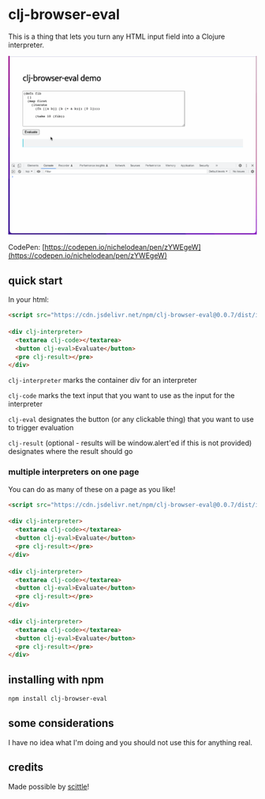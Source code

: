 # clj-browser-eval

This is a thing that lets you turn any HTML input field into a Clojure interpreter.

![clj-browser-eval.gif](./example/clj-browser-eval.gif)

CodePen: [https://codepen.io/nichelodean/pen/zYWEgeW](https://codepen.io/nichelodean/pen/zYWEgeW)

## quick start

In your html:
```html
<script src="https://cdn.jsdelivr.net/npm/clj-browser-eval@0.0.7/dist/index.js"></script>

<div clj-interpreter>
  <textarea clj-code></textarea>
  <button clj-eval>Evaluate</button>
  <pre clj-result></pre>
</div>
```

`clj-interpreter` marks the container div for an interpreter

`clj-code` marks the text input that you want to use as the input for the interpreter

`clj-eval` designates the button (or any clickable thing) that you want to use to trigger evaluation

`clj-result` (optional - results will be window.alert'ed if this is not provided) designates where the result should go

### multiple interpreters on one page

You can do as many of these on a page as you like!

```html
<script src="https://cdn.jsdelivr.net/npm/clj-browser-eval@0.0.7/dist/index.js"></script>

<div clj-interpreter>
  <textarea clj-code></textarea>
  <button clj-eval>Evaluate</button>
  <pre clj-result></pre>
</div>

<div clj-interpreter>
  <textarea clj-code></textarea>
  <button clj-eval>Evaluate</button>
  <pre clj-result></pre>
</div>

<div clj-interpreter>
  <textarea clj-code></textarea>
  <button clj-eval>Evaluate</button>
  <pre clj-result></pre>
</div>
```

## installing with npm

```bash
npm install clj-browser-eval
```

## some considerations

I have no idea what I'm doing and you should not use this for anything real.

## credits

Made possible by [scittle](https://github.com/babashka/scittle)!

